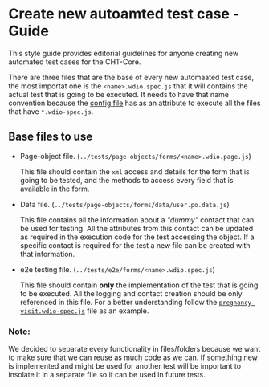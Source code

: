 # Create new autoamted test case - Guide

This style guide provides editorial guidelines for anyone creating new automated test cases for the CHT-Core.

There are three files that are the base of every new automaated test case, the most importat one is the `<name>.wdio.spec.js` that it will contains the actual test that is going to be executed. It needs to have that name convention because the [config file](https://github.com/medic/cht-core/blob/master/tests/wdio.conf.js#L42-L44) has as an attribute to execute all the files that have `*.wdio-spec.js`.
## Base files to use

* Page-object file. (`../tests/page-objects/forms/<name>.wdio.page.js`)

    This file should contain the `xml` access and details for the form that is going to be tested, and the methods to access every field that is available in the form.

* Data file. (`../tests/page-objects/forms/data/user.po.data.js`)

    This file contains all the information about a _"dummy"_ contact that can be used for testing. All the attributes from this contact can be updated as required in the execution code for the test accessing the object. If a specific contact is required for the test a new file can be created with that information.

* e2e testing file. (`../tests/e2e/forms/<name>.wdio.spec.js`)

    This file should contain **only** the implementation of the test that is going to be executed. All the logging and contact creation should be only referenced in this file. For a better understanding follow the [`pregnancy-visit.wdio-spec.js`](https://github.com/medic/cht-core/blob/master/tests/e2e/forms/pregnancy-visit.wdio-spec.js) file as an example.

### Note:
We decided to separate every functionality in files/folders because we want to make sure that we can reuse as much code as we can. If something new is implemented and might be used for another test will be important to insolate it in a separate file so it can be used in future tests.